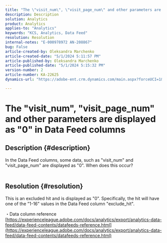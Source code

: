 ```yaml
---
title: "The \"visit_num\", \"visit_page_num\" and other parameters are displayed as \"0\" in Data Feed columns"
description: Description
solution: Analytics
product: Analytics
applies-to: "Analytics"
keywords: "KCS, Analytics, Data Feed"
resolution: Resolution
internal-notes: "E-000978972 AN-208867"
bug: False
article-created-by: Oleksandra Marchenko
article-created-date: "5/1/2024 5:11:57 PM"
article-published-by: Oleksandra Marchenko
article-published-date: "5/1/2024 5:15:32 PM"
version-number: 2
article-number: KA-22625
dynamics-url: "https://adobe-ent.crm.dynamics.com/main.aspx?forceUCI=1&pagetype=entityrecord&etn=knowledgearticle&id=2f4d1fe4-dd07-ef11-9f8a-6045bd006704"

---
```

# The "visit_num", "visit_page_num" and other parameters are displayed as "0" in Data Feed columns

## Description {#description}

In the Data Feed columns, some data, such as "visit_num" and "visit_page_num" are displayed as "0". When does this occur?
<br> 

## Resolution {#resolution}


This is an excluded hit and is displayed as "0". Specifically, the hit will have one of the "1-16" values in the Data Feed column "exclude_hit".

・Data column reference
[https://experienceleague.adobe.com/docs/analytics/export/analytics-data-feed/data-feed-contents/datafeeds-reference.html](https://experienceleague.adobe.com/docs/analytics/export/analytics-data-feed/data-feed-contents/datafeeds-reference.html)
